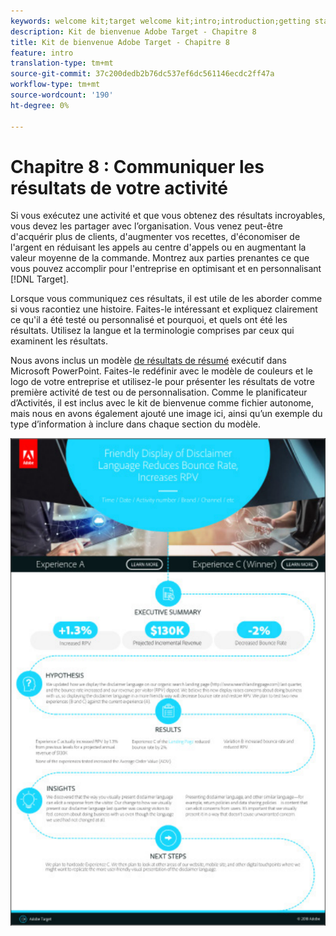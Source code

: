 ```yaml
---
keywords: welcome kit;target welcome kit;intro;introduction;getting started
description: Kit de bienvenue Adobe Target - Chapitre 8
title: Kit de bienvenue Adobe Target - Chapitre 8
feature: intro
translation-type: tm+mt
source-git-commit: 37c200dedb2b76dc537ef6dc561146ecdc2ff47a
workflow-type: tm+mt
source-wordcount: '190'
ht-degree: 0%

---
```



# Chapitre 8 : Communiquer les résultats de votre activité

Si vous exécutez une activité et que vous obtenez des résultats incroyables, vous devez les partager avec l’organisation. Vous venez peut-être d&#39;acquérir plus de clients, d&#39;augmenter vos recettes, d&#39;économiser de l&#39;argent en réduisant les appels au centre d&#39;appels ou en augmentant la valeur moyenne de la commande. Montrez aux parties prenantes ce que vous pouvez accomplir pour l&#39;entreprise en optimisant et en personnalisant [!DNL Target].

Lorsque vous communiquez ces résultats, il est utile de les aborder comme si vous racontiez une histoire. Faites-le intéressant et expliquez clairement ce qu&#39;il a été testé ou personnalisé et pourquoi, et quels ont été les résultats. Utilisez la langue et la terminologie comprises par ceux qui examinent les résultats.

Nous avons inclus un modèle [de résultats de résumé](/help/assets/executive-summary.zip) exécutif dans Microsoft PowerPoint. Faites-le redéfinir avec le modèle de couleurs et le logo de votre entreprise et utilisez-le pour présenter les résultats de votre première activité de test ou de personnalisation. Comme le planificateur d’Activités, il est inclus avec le kit de bienvenue comme fichier autonome, mais nous en avons également ajouté une image ici, ainsi qu’un exemple du type d’information à inclure dans chaque section du modèle.

![Rapport de synthèse](/help/c-intro/assets/executive-summary-report.png)